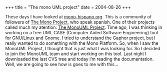 +++
title = "The mono UML project"
date = 2004-08-26
+++

These days I have looked at [mono-hispano.org](http://www.monohispano.org/). This is a community of followers of [The Mono Project](http://www.go-mono.org/), who speak spanish. One of their projects called much my atention: [The MonoUML Project](http://monouml.sourceforge.net/). Time ago, I was thinking in working on a free UML CASE (Computer Aided Software Engineering) tool for GNU/Linux and [Gnome](http://www.gnome.org/). I tried to understand the Gaphor project, but I really wanted to do something with the Mono Platform. So, when I saw the MonoUML Project, I thought that is just what I was looking for. So I decided to join the MonoUML team and start working on this tool. Last night I downloaded the last CVS tree and today i’m reading the documentation. Well, we are going to see how is goes to me with this…
